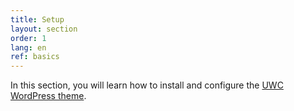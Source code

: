 ```yaml
---
title: Setup
layout: section
order: 1
lang: en
ref: basics
---
```


In this section, you will learn how to install and configure the [UWC WordPress theme](https://github.com/uwc/uwc-website).
